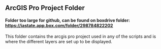 ## ArcGIS Pro Project Folder
#### Folder too large for github, can be found on boxdrive folder: https://iastate.app.box.com/folder/298784822202
This folder contains the arcgis pro project used in any of the scripts and is where the different layers are set up to be displayed.
